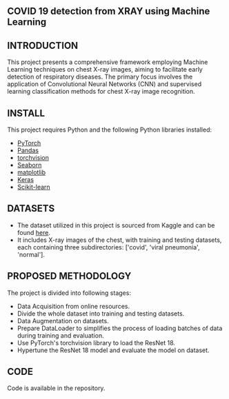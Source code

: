 ## COVID 19 detection from XRAY using Machine Learning

## INTRODUCTION
This project presents a comprehensive framework employing Machine Learning techniques on chest X-ray images, aiming to facilitate early detection of respiratory diseases. The primary focus involves the application of Convolutional Neural Networks (CNN) and supervised learning classification methods for chest X-ray image recognition.
## INSTALL
This project requires Python and the following Python libraries installed:
* [PyTorch](https://pytorch.org/)
* [Pandas](https://pandas.pydata.org/)
* [torchvision](https://pypi.org/project/torchvision/)
* [Seaborn](https://seaborn.pydata.org/)
* [matplotlib](https://matplotlib.org/)
* [Keras](https://keras.io/)
* [Scikit-learn](https://scikit-learn.org/stable/install.html)
## DATASETS
* The dataset utilized in this project is sourced from Kaggle and can be found [here](https://www.kaggle.com/datasets/prashant268/chest-xray-covid19-pneumonia/data).
* It includes X-ray images of the chest, with training and testing datasets, each containing three subdirectories: ['covid', 'viral pneumonia', 'normal'].

## PROPOSED METHODOLOGY 
The project is divided into following stages: 
* Data Acquisition from online resources. 
* Divide the whole dataset into training and testing datasets.
* Data Augmentation on datasets.
* Prepare DataLoader to simplifies the process of loading batches of data during training and evaluation.
* Use PyTorch's torchvision library to load the ResNet 18.
* Hypertune the ResNet 18 model and evaluate the model on dataset.
## CODE
Code is available in the repository. 

